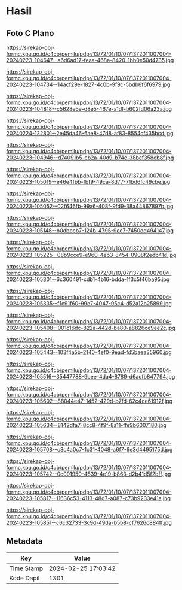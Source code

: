 # Hasil

## Foto C Plano

https://sirekap-obj-formc.kpu.go.id/c4cb/pemilu/pdpr/13/72/01/10/07/1372011007004-20240223-104647--a6d6ad17-feaa-468a-8420-1bb0e50d4735.jpg

https://sirekap-obj-formc.kpu.go.id/c4cb/pemilu/pdpr/13/72/01/10/07/1372011007004-20240223-104734--14acf29e-1827-4c0b-9f9c-5bdb6f6f6979.jpg

https://sirekap-obj-formc.kpu.go.id/c4cb/pemilu/pdpr/13/72/01/10/07/1372011007004-20240223-104818--c5628e5e-d8e5-467e-a1df-b602fd06a23a.jpg

https://sirekap-obj-formc.kpu.go.id/c4cb/pemilu/pdpr/13/72/01/10/07/1372011007004-20240224-122801--2e45da46-6ae8-47d8-af83-8554cf435bcd.jpg

https://sirekap-obj-formc.kpu.go.id/c4cb/pemilu/pdpr/13/72/01/10/07/1372011007004-20240223-104946--d74091b5-eb2a-40d9-b74c-38bcf358eb8f.jpg

https://sirekap-obj-formc.kpu.go.id/c4cb/pemilu/pdpr/13/72/01/10/07/1372011007004-20240223-105019--e46e4fbb-fbf9-49ca-8d77-71bd6fc49cbe.jpg

https://sirekap-obj-formc.kpu.go.id/c4cb/pemilu/pdpr/13/72/01/10/07/1372011007004-20240223-105052--02f646fb-99a6-408f-9fd9-38a44867897b.jpg

https://sirekap-obj-formc.kpu.go.id/c4cb/pemilu/pdpr/13/72/01/10/07/1372011007004-20240223-105148--b0dbbcb7-124b-4795-9cc7-7450dd494147.jpg

https://sirekap-obj-formc.kpu.go.id/c4cb/pemilu/pdpr/13/72/01/10/07/1372011007004-20240223-105225--08b9cce9-e960-4eb3-8454-0908f2edb41d.jpg

https://sirekap-obj-formc.kpu.go.id/c4cb/pemilu/pdpr/13/72/01/10/07/1372011007004-20240223-105301--6c360491-cdb1-4b16-bdda-1f3c5f46ba95.jpg

https://sirekap-obj-formc.kpu.go.id/c4cb/pemilu/pdpr/13/72/01/10/07/1372011007004-20240223-105335--f1c91f60-99e7-4047-95c4-d52a12b25899.jpg

https://sirekap-obj-formc.kpu.go.id/c4cb/pemilu/pdpr/13/72/01/10/07/1372011007004-20240223-105408--001c16dc-822a-442d-ba80-a8826ce9ee2c.jpg

https://sirekap-obj-formc.kpu.go.id/c4cb/pemilu/pdpr/13/72/01/10/07/1372011007004-20240223-105443--103f4a5b-2140-4ef0-9ead-fd5baea35960.jpg

https://sirekap-obj-formc.kpu.go.id/c4cb/pemilu/pdpr/13/72/01/10/07/1372011007004-20240223-105516--35447788-9bee-4da4-8789-d6acfb847794.jpg

https://sirekap-obj-formc.kpu.go.id/c4cb/pemilu/pdpr/13/72/01/10/07/1372011007004-20240223-105602--88044e47-1452-429d-b7fd-62c4ce61912f.jpg

https://sirekap-obj-formc.kpu.go.id/c4cb/pemilu/pdpr/13/72/01/10/07/1372011007004-20240223-105634--8142dfa7-8cc8-4f9f-8a11-ffe9b6007180.jpg

https://sirekap-obj-formc.kpu.go.id/c4cb/pemilu/pdpr/13/72/01/10/07/1372011007004-20240223-105708--c3c4a0c7-1c31-4048-a6f7-6e3d4495175d.jpg

https://sirekap-obj-formc.kpu.go.id/c4cb/pemilu/pdpr/13/72/01/10/07/1372011007004-20240223-105742--0c091950-4839-4e19-b863-d2b41d5f2bff.jpg

https://sirekap-obj-formc.kpu.go.id/c4cb/pemilu/pdpr/13/72/01/10/07/1372011007004-20240223-105817--11636c53-4113-48d7-a087-c73b9233e41a.jpg

https://sirekap-obj-formc.kpu.go.id/c4cb/pemilu/pdpr/13/72/01/10/07/1372011007004-20240223-105851--c6c32733-3c9d-49da-b5b8-cf7626c884ff.jpg


## Metadata

| Key        | Value               |
| ---------- | ------------------- |
| Time Stamp | 2024-02-25 17:03:42 |
| Kode Dapil | 1301                |



